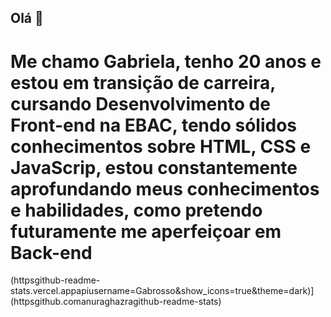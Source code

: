 ## Olá  👋

# Me chamo Gabriela, tenho 20 anos e estou em transição de carreira, cursando Desenvolvimento de Front-end na EBAC, tendo sólidos conhecimentos sobre HTML, CSS e JavaScrip, estou constantemente aprofundando meus conhecimentos e habilidades, como pretendo futuramente me aperfeiçoar em Back-end 

(httpsgithub-readme-stats.vercel.appapiusername=Gabrosso&show_icons=true&theme=dark)](httpsgithub.comanuraghazragithub-readme-stats)
